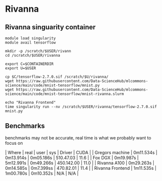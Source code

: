# Rivanna

## Rivanna singuarity container

```
module load singularity
module avail tensorflow

mkdir -p /scratch/$USER/rivann
cd /scratch/$USER/rivanna

export C=$CONTAINERDIR
export U=$USER

cp $C/tensorflow-2.7.0.sif /scratch/$U/rivanna/
wget https://raw.githubusercontent.com/Data-ScienceHub/mlcommons-science/main/code/mnist-tensorflow/mnist.py
wget https://raw.githubusercontent.com/Data-ScienceHub/mlcommons-science/main/code/mnist-tensorflow/mnist-rivanna.slurm

echo "Rivanna Frontend"
time singularity run --nv /scratch/$USER/rivanna/tensorflow-2.7.0.sif mnist.py
```

## Benchmarks

benchmarks may not be accurate, real time is what we probably want to focus on

| Where        	    | real      | user      | sys        | Driver      | CUDA | 
| Gregors machine   | 0m11.534s | 0m13.914s | 0m05.186s  | 510.47.03   | 11.6 |
| Fox DGX           | 0m19.987s | 5m12.991s | 0m49.266s  | 450.142.00  | 11.0 | 
| Rivanna A100      | 0m29.263s | 0m14.585s | 0m7.399ss  | 470.82.01   | 11.4 |
| Rivanna Frontend  | 1m11.535s | 1m00.780s | 0m10.352s  | N/A         | N/A  |

